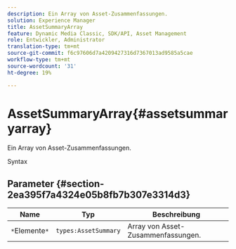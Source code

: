 ```yaml
---
description: Ein Array von Asset-Zusammenfassungen.
solution: Experience Manager
title: AssetSummaryArray
feature: Dynamic Media Classic, SDK/API, Asset Management
role: Entwickler, Administrator
translation-type: tm+mt
source-git-commit: f6c97606d7a4209427316d7367013ad9585a5cae
workflow-type: tm+mt
source-wordcount: '31'
ht-degree: 19%

---
```



# AssetSummaryArray{#assetsummaryarray}

Ein Array von Asset-Zusammenfassungen.

Syntax

## Parameter {#section-2ea395f7a4324e05b8fb7b307e3314d3}

| Name | Typ | Beschreibung |
|---|---|---|
| `*`Elemente`*` | `types:AssetSummary` | Array von Asset-Zusammenfassungen. |

